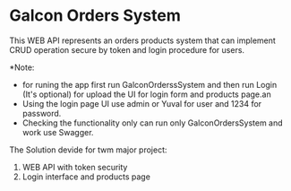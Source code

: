 # Galcon Orders System

This WEB API represents an orders products system that can implement CRUD operation secure by token
and login procedure for users.

*Note:

- for runing the app first run GalconOrderssSystem and then run Login (It's optional) for upload the UI for login form and products page.an
- Using the login page UI use admin or Yuval for user and 1234 for password.
- Checking the functionality only can run only GalconOrdersSystem and work use Swagger.

The Solution devide for twm major project:
1. WEB API with token security
2. Login interface and products page
